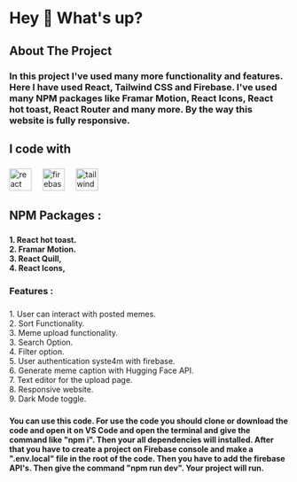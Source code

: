 <h1 align="left">Hey 👋 What's up?</h1>

###

<h2 align="left">About The Project</h2>

###

<h3 align="left">In this project I've used many more functionality and features. Here I have used React, Tailwind CSS and Firebase. I've used many NPM packages like Framar Motion, React Icons, React hot toast, React Router and many more. By the way this website is fully responsive.</h3>

###

<h2 align="left">I code with</h2>

###

<div align="left">
  <img src="https://cdn.jsdelivr.net/gh/devicons/devicon/icons/react/react-original.svg" height="40" alt="react logo"  />
  <img width="12" />
  <img src="https://cdn.jsdelivr.net/gh/devicons/devicon/icons/firebase/firebase-plain.svg" height="40" alt="firebase logo"  />
  <img width="12" />
  <img src="https://cdn.simpleicons.org/tailwindcss/06B6D4" height="40" alt="tailwindcss logo"  />
</div>

###

<h2 align="left">NPM Packages :</h2>

###

<h4 align="left">1. React hot toast.<br>2. Framar Motion.<br>3. React Quill,<br>4. React Icons,</h4>

###

<h3 align="left">Features :</h3>

###

<p align="left">1. User can interact with posted memes.<br>2. Sort Functionality.<br>3. Meme upload functionality.<br>3. Search Option.<br>4. Filter option.<br>5. User authentication syste4m with firebase.<br>6. Generate meme caption with Hugging Face API.<br>7. Text editor for the upload page.<br>8. Responsive website.<br>9. Dark Mode toggle.</p>

###

<h4 align="left">You can use this code. For use the code you should clone or download the code and open it on VS Code and open the terminal and give the command like "npm i". Then your all dependencies will installed. After that  you have to create a project on Firebase console and make a ".env.local" file in the root of the code. Then you have to add the firebase API's. Then give the command "npm run dev". Your project will run.</h4>

###
